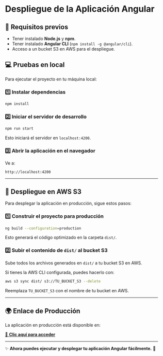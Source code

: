 # **Despliegue de la Aplicación Angular**

## **📌 Requisitos previos**
- Tener instalado **Node.js** y **npm**.
- Tener instalado **Angular CLI** (`npm install -g @angular/cli`).
- Acceso a un bucket S3 en AWS para el despliegue.

## **💻 Pruebas en local**
Para ejecutar el proyecto en tu máquina local:

### **1️⃣ Instalar dependencias**
```sh
npm install
```

### **2️⃣ Iniciar el servidor de desarrollo**
```sh
npm run start
```
Esto iniciará el servidor en `localhost:4200`.

### **3️⃣ Abrir la aplicación en el navegador**
Ve a:
```
http://localhost:4200
```

---

## **🚀 Despliegue en AWS S3**
Para desplegar la aplicación en producción, sigue estos pasos:

### **1️⃣ Construir el proyecto para producción**
```sh
ng build --configuration=production
```
Esto generará el código optimizado en la carpeta `dist/`.

### **2️⃣ Subir el contenido de `dist/` al bucket S3**
Sube todos los archivos generados en `dist/` a tu bucket S3 en AWS.

Si tienes la AWS CLI configurada, puedes hacerlo con:
```sh
aws s3 sync dist/ s3://TU_BUCKET_S3 --delete
```
Reemplaza `TU_BUCKET_S3` con el nombre de tu bucket en AWS.

---

## **🌍 Enlace de Producción**
La aplicación en producción está disponible en:

[🔗 **Clic aquí para acceder**](https://d35zwan0ksaeux.cloudfront.net/cinema/movies)

---

✨ **Ahora puedes ejecutar y desplegar tu aplicación Angular fácilmente.** 🚀

